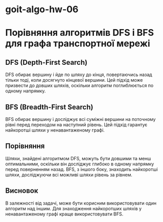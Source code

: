 # goit-algo-hw-06

# Порівняння алгоритмів DFS і BFS для графа транспортної мережі

## DFS (Depth-First Search)
DFS обирає вершину і йде по шляху до кінця, повертаючись назад тільки тоді, коли досягнуто кінцевої вершини.
Цей підхід може призвести до довших шляхів, оскільки алгоритм поглиблюється по одному напрямку.

## BFS (Breadth-First Search)
BFS обирає вершину і досліджує всі суміжні вершини на поточному рівні перед переходом на наступний рівень.
Цей підхід гарантує найкоротші шляхи у ненавантаженому графі.

## Порівняння
Шляхи, знайдені алгоритмом DFS, можуть бути довшими та менш оптимальними, оскільки він досліджує глибоко в одному напрямку перед поверненням назад.
BFS, з іншого боку, знаходить найкоротші шляхи, досліджуючи всі можливі шляхи рівень за рівнем.

## Висновок
В залежності від задачі, може бути корисним використовувати один алгоритм над іншим. Для знаходження найкоротших шляхів у ненавантаженому графі краще використовувати BFS.